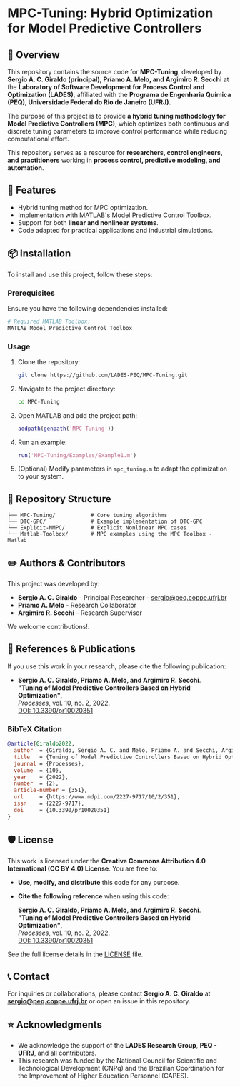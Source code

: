 # MPC-Tuning: Hybrid Optimization for Model Predictive Controllers

## 📖 Overview
This repository contains the source code for **MPC-Tuning**, developed by **Sergio A. C. Giraldo (principal), Príamo A. Melo, and Argimiro R. Secchi** at the **Laboratory of Software Development for Process Control and Optimization (LADES)**, affiliated with the **Programa de Engenharia Química (PEQ), Universidade Federal do Rio de Janeiro (UFRJ).**

The purpose of this project is to provide **a hybrid tuning methodology for Model Predictive Controllers (MPC)**, which optimizes both continuous and discrete tuning parameters to improve control performance while reducing computational effort.

This repository serves as a resource for **researchers, control engineers, and practitioners** working in **process control, predictive modeling, and automation**.

## 🚀 Features
- Hybrid tuning method for MPC optimization.
- Implementation with MATLAB's Model Predictive Control Toolbox.
- Support for both **linear and nonlinear systems**.
- Code adapted for practical applications and industrial simulations.

## 📦 Installation
To install and use this project, follow these steps:

### Prerequisites
Ensure you have the following dependencies installed:
```bash
# Required MATLAB Toolbox:
MATLAB Model Predictive Control Toolbox
```

### Usage
1. Clone the repository:
   ```bash
   git clone https://github.com/LADES-PEQ/MPC-Tuning.git
   ```
2. Navigate to the project directory:
   ```bash
   cd MPC-Tuning
   ```
3. Open MATLAB and add the project path:
   ```matlab
   addpath(genpath('MPC-Tuning'))
   ```
4. Run an example:
   ```matlab
   run('MPC-Tuning/Examples/Example1.m')
   ```
5. (Optional) Modify parameters in `mpc_tuning.m` to adapt the optimization to your system.

## 📂 Repository Structure
```
├── MPC-Tuning/           # Core tuning algorithms
└── DTC-GPC/              # Example implementation of DTC-GPC
└── Explicit-NMPC/        # Explicit Nonlinear MPC cases
└── Matlab-Toolbox/       # MPC examples using the MPC Toolbox - Matlab
```

## ✏️ Authors & Contributors
This project was developed by:

- **Sergio A. C. Giraldo** - Principal Researcher - sergio@peq.coppe.ufrj.br
- **Príamo A. Melo** - Research Collaborator
- **Argimiro R. Secchi** - Research Supervisor

We welcome contributions!.

## 🔬 References & Publications
If you use this work in your research, please cite the following publication:

- **Sergio A. C. Giraldo, Príamo A. Melo, and Argimiro R. Secchi**.  
  **"Tuning of Model Predictive Controllers Based on Hybrid Optimization"**,  
  *Processes*, vol. 10, no. 2, 2022.  
  [DOI: 10.3390/pr10020351](https://www.mdpi.com/2227-9717/10/2/351)

### **BibTeX Citation**
```bibtex
@article{Giraldo2022,
  author  = {Giraldo, Sergio A. C. and Melo, Príamo A. and Secchi, Argimiro R.},
  title   = {Tuning of Model Predictive Controllers Based on Hybrid Optimization},
  journal = {Processes},
  volume  = {10},
  year    = {2022},
  number  = {2},
  article-number = {351},
  url     = {https://www.mdpi.com/2227-9717/10/2/351},
  issn    = {2227-9717},
  doi     = {10.3390/pr10020351}
}
```

## 🛡 License
This work is licensed under the **Creative Commons Attribution 4.0 International (CC BY 4.0) License**.
You are free to:
- **Use, modify, and distribute** this code for any purpose.
- **Cite the following reference** when using this code:
  
  **Sergio A. C. Giraldo, Príamo A. Melo, and Argimiro R. Secchi**.  
  **"Tuning of Model Predictive Controllers Based on Hybrid Optimization"**,  
  *Processes*, vol. 10, no. 2, 2022.  
  [DOI: 10.3390/pr10020351](https://www.mdpi.com/2227-9717/10/2/351)

See the full license details in the [LICENSE](LICENSE) file.


## 📞 Contact
For inquiries or collaborations, please contact **Sergio A. C. Giraldo** at **sergio@peq.coppe.ufrj.br** or open an issue in this repository.

## ⭐ Acknowledgments
 - We acknowledge the support of the **LADES Research Group**, **PEQ - UFRJ**, and all contributors.
 - This research was funded by the National Council for Scientific and Technological Development (CNPq) and the Brazilian Coordination for the Improvement of Higher Education Personnel (CAPES).

